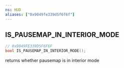 ```yaml
---
ns: HUD
aliases: ["0x9049fe339d5f6f6f"]
---
```

## IS_PAUSEMAP_IN_INTERIOR_MODE

```c
// 0x9049FE339D5F6F6F
bool IS_PAUSEMAP_IN_INTERIOR_MODE();
```

returns whether pausemap is in interior mode

